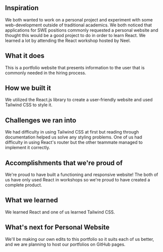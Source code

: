 ## Inspiration
We both wanted to work on a personal project and experiment with some web-development outside of traditional academics. We both noticed that applications for SWE positions commonly requested a personal website and thought this would be a good project to do in order to learn React. We learned a lot by attending the React workshop hosted by Neel.

## What it does
This is a portfolio website that presents information to the user that is commonly needed in the hiring process. 

## How we built it
We utilized the React.js library to create a user-friendly website and used Tailwind CSS to style it. 
## Challenges we ran into
We had difficulty in using Tailwind CSS at first but reading through documentation helped us solve any styling problems. One of us had difficulty in using React's router but the other teammate managed to implement it correctly.

## Accomplishments that we're proud of
We're proud to have built a functioning and responsive website! The both of us have only used React in workshops so we're proud to have created a complete product.

## What we learned
We learned React and one of us learned Tailwind CSS.

## What's next for Personal Website 
We'll be making our own edits to this portfolio so it suits each of us better, and we are planning to host our portfolios on GitHub pages. 
